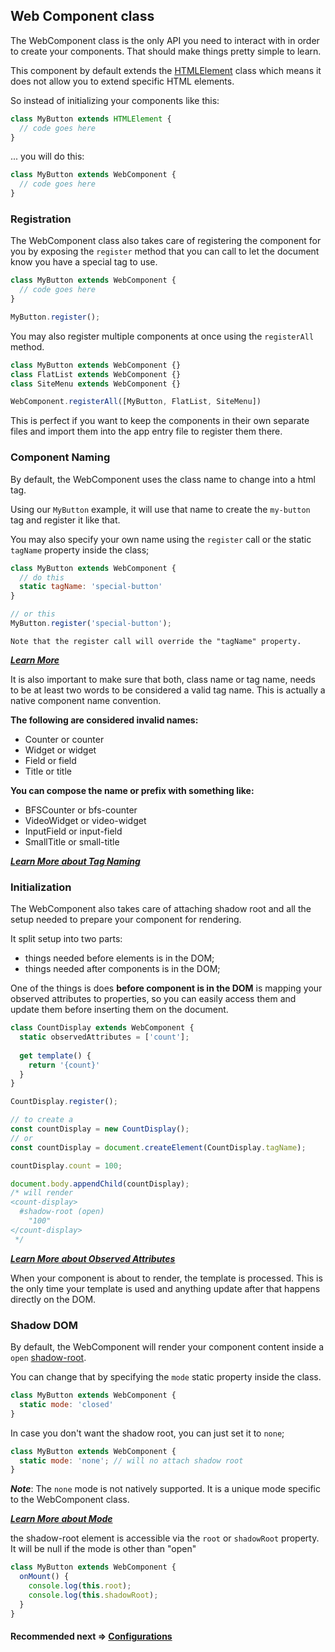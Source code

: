## Web Component class
The WebComponent class is the only API you need to interact with in order to create your components. 
That should make things pretty simple to learn.

This component by default extends the [HTMLElement](https://developer.mozilla.org/en-US/docs/Web/API/HTMLElement) 
class which means it does not allow you to extend specific HTML elements.

So instead of initializing your components like this:

```js
class MyButton extends HTMLElement {
  // code goes here
}
```

... you will do this:

```js
class MyButton extends WebComponent {
  // code goes here
}
```

### Registration
The WebComponent class also takes care of registering the component for you by exposing the `register`
method that you can call to let the document know you have a special tag to use.

```js
class MyButton extends WebComponent {
  // code goes here
}

MyButton.register();
```

You may also register multiple components at once using the `registerAll` method.

```js
class MyButton extends WebComponent {}
class FlatList extends WebComponent {}
class SiteMenu extends WebComponent {}

WebComponent.registerAll([MyButton, FlatList, SiteMenu])
```

This is perfect if you want to keep the components in their own separate files and import them into
the app entry file to register them there.

### Component Naming
By default, the WebComponent uses the class name to change into a html tag.

Using our `MyButton` example, it will use that name to create the `my-button` tag and register it like that.

You may also specify your own name using the `register` call or the static `tagName` property inside the class;

```js
class MyButton extends WebComponent {
  // do this
  static tagName: 'special-button'
}

// or this
MyButton.register('special-button');
```

    Note that the register call will override the "tagName" property.

***[Learn More](https://html.spec.whatwg.org/multipage/custom-elements.html#valid-custom-element-name)***

It is also important to make sure that both, class name or tag name, needs to be at least two words to 
be considered a valid tag name. This is actually a native component name convention.

**The following are considered invalid names:**
- Counter or counter
- Widget or widget
- Field or field
- Title or title

**You can compose the name or prefix with something like:**
- BFSCounter or bfs-counter
- VideoWidget or video-widget
- InputField or input-field
- SmallTitle or small-title

***[Learn More about Tag Naming](https://github.com/beforesemicolon/web-component/blob/master/doc/configurations.md#tagname)***

### Initialization
The WebComponent also takes care of attaching shadow root and all the setup needed to prepare
your component for rendering.

It split setup into two parts:
- things needed before elements is in the DOM;
- things needed after components is in the DOM;

One of the things is does **before component is in the DOM** is mapping your observed attributes
to properties, so you can easily access them and update them before inserting them on the document.

```js
class CountDisplay extends WebComponent {
  static observedAttributes = ['count'];
  
  get template() {
    return '{count}'
  }
}

CountDisplay.register();

// to create a 
const countDisplay = new CountDisplay();
// or 
const countDisplay = document.createElement(CountDisplay.tagName);

countDisplay.count = 100;

document.body.appendChild(countDisplay);
/* will render
<count-display>
  #shadow-root (open)
    "100"
</count-display>
 */
```

***[Learn More about Observed Attributes](https://github.com/beforesemicolon/web-component/blob/master/doc/attributes.md)***

When your component is about to render, the template is processed. This is the only time your
template is used and anything update after that happens directly on the DOM.

### Shadow DOM
By default, the WebComponent will render your component content inside a `open` [shadow-root](https://developer.mozilla.org/en-US/docs/Web/API/ShadowRoot).

You can change that by specifying the `mode` static property inside the class.

```js
class MyButton extends WebComponent {
  static mode: 'closed'
}
```

In case you don't want the shadow root, you can just set it to `none`;

```js
class MyButton extends WebComponent {
  static mode: 'none'; // will no attach shadow root
}
```

***Note***: The `none` mode is not natively supported. It is a unique mode specific to the WebComponent class.

***[Learn More about Mode](https://github.com/beforesemicolon/web-component/blob/master/doc/configurations.md#mode)***

the shadow-root element is accessible via the `root` or `shadowRoot` property. It will be null if the mode is other than "open"

```js
class MyButton extends WebComponent {
  onMount() {
    console.log(this.root);
    console.log(this.shadowRoot);
  }
}
```

#### Recommended next => [Configurations](https://github.com/beforesemicolon/web-component/blob/master/doc/configurations.md)
